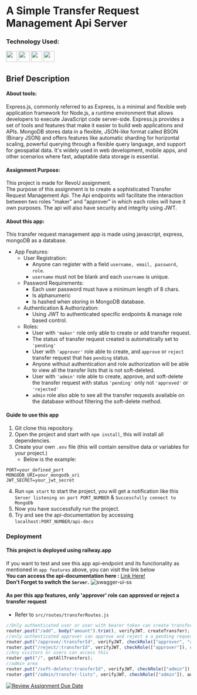 # A Simple Transfer Request Management Api Server

### Technology Used:

<p align="left">    
<img src="https://cdn.jsdelivr.net/gh/devicons/devicon/icons/javascript/javascript-original.svg" width="30"
                height="30" />
<img src="https://cdn.jsdelivr.net/gh/devicons/devicon/icons/express/express-original.svg" width="30"
                height="30" />
<img src="https://cdn.jsdelivr.net/gh/devicons/devicon/icons/mongodb/mongodb-original-wordmark.svg"
           width="30"
                height="30" />
<img src="https://cdn.jsdelivr.net/gh/devicons/devicon/icons/nodejs/nodejs-original.svg" width="30"
                height="30"/>
                
</p>

## Brief Description

#### About tools:

Express.js, commonly referred to as Express, is a minimal and flexible web application framework for Node.js, a runtime environment that allows developers to execute JavaScript code server-side. Express.js provides a set of tools and features that make it easier to build web applications and APIs. MongoDB stores data in a flexible, JSON-like format called BSON (Binary JSON) and offers features like automatic sharding for horizontal scaling, powerful querying through a flexible query language, and support for geospatial data. It's widely used in web development, mobile apps, and other scenarios where fast, adaptable data storage is essential.

#### Assignment Purpose:

This project is made for RevoU assignment.<br>
The purpose of this assignment is to create a sophisticated Transfer Request Management Api. The Api endpoints will facilitate the interaction between two roles "maker" and "approver" in which each roles will have it own purposes. The api will also have security and integrity using JWT.

#### About this app:

This transfer request management app is made using javascript, express, mongoDB as a database.

- App Features:
  - User Registration:
    - Anyone can register with a field `username, email, password, role`.
    - `username` must not be blank and each `username` is unique.
  - Password Requirements:
    - Each user password must have a minimum length of 8 chars.
    - Is alphanumeric
    - Is hashed when storing in MongoDB database.
  - Authentication & Authorization:
    - Using JWT to authenticated specific endpoints & manage role based control.
  - Roles:
    - User with `'maker'` role only able to create or add transfer request.
    - The status of transfer request created is automatically set to `'pending'`
    - User with `'approver'` role able to create, and `approve` or `reject` transfer request that has `pending` status.
    - Anyone without authentication and role authorization will be able to view all the transfer lists that is not soft-deleted.
    - User with `'admin'` role able to create, approve, and soft-delete the transfer request with status `'pending'` only not `'approved'` or `'rejected'`
    - `admin` role also able to see all the transfer requests available on the database without filtering the soft-delete method.

#### Guide to use this app

1. Git clone this repository.
2. Open the project and start with `npm install`, this will install all dependencies.
3. Create your own `.env` file (this will contain sensitive data or variables for your project.)
   - Below is the example:

```env
PORT=your_defined_port
MONGODB_URI=your_mongodb_uri
JWT_SECRET=your_jwt_secret
```

4. Run `npm start` to start the project, you will get a notification like this `Server listening on port PORT_NUMBER` & `Successfully connect to MongoDb`
5. Now you have successfully run the project.
6. Try and see the api-documentation by accessing `localhost:PORT_NUMBER/api-docs`

### Deployment

#### This project is deployed using railway.app
If you want to test and see this app api-endpoint and its functionality as mentioned in `app features` above, you can visit the link below <br>
**You can access the api-documentation here :**
[Link Here!](https://transfer-management-app-production.up.railway.app/api-docs/)
<br> 
**Don't Forget to switch the `Server`.**
![swagger-ui-ss](image.png)

#### As per this app features, only 'approver' role can approved or reject a transfer request
- Refer to `src/routes/transferRoutes.js`
```javascript
//Only authenticated user or user with bearer token can create transfer request
router.post("/add", body("amount").trim(), verifyJWT, createTransfer);
//only authenticated approver can approve and reject a a pending request
router.put("/approve/:transferId", verifyJWT, checkRole(["approver", "admin"]), approveTransferReq);
router.put("/reject/:transferId", verifyJWT, checkRole(["approver"]), rejectTransferReq);
//Any visitors or users can access this
router.get("/", getAllTransfers);
//admin area
router.put("/soft-delete/:transferId", verifyJWT, checkRole(["admin"]), softDeleteTransferReq);
router.get("/admin/transfer-lists", verifyJWT, checkRole(["admin"]), adminGetAllTransfers)
```

[![Review Assignment Due Date](https://classroom.github.com/assets/deadline-readme-button-24ddc0f5d75046c5622901739e7c5dd533143b0c8e959d652212380cedb1ea36.svg)](https://classroom.github.com/a/zrfmWHEN)
